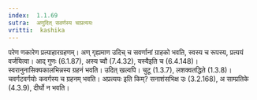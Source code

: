 ```yaml
---
index:  1.1.69
sutra:  अणुदित् सवर्णस्य चाप्रत्ययः
vritti:  kashika 
---
```


परेण णकारेण प्रत्याहारग्रहणम्। अण् गृह्यमाण उदिच् च सवर्णानां ग्राहको भवति, स्वस्य च रूपस्य, प्रत्ययं वर्जयित्वा। आद् गुणः (6.1.87), अस्य च्वौ (7.4.32), यस्यैइति च (6.4.148)। स्वरानुनासिक्यकालभिन्नस्य ग्रहनं भवति। उदित् खल्वपि। चुटू (1.3.7), लशक्वतद्धिते (1.3.8)। चवर्गटवर्गयोः कवर्गस्य च ग्रहनम् भवति। अप्रत्ययः इति किम्? सनाशंसभिक्ष उः (3.2.168), अ साम्प्रतिके (4.3.9), दीर्घो न भवति।

